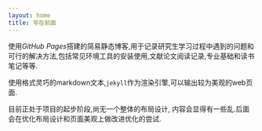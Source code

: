```yaml
---
layout: home
title: 写在前面
---
```


使用*GitHub Pages*搭建的简易静态博客,用于记录研究生学习过程中遇到的问题和可行的解决方法,包括常见环境工具的安装使用,文献论文阅读记录,专业基础和读书笔记等等.

使用格式灵巧的markdown文本,`jekyll`作为渲染引擎,可以输出较为美观的web页面.

目前正处于项目的起步阶段,尚无一个整体的布局设计, 内容会显得有一些乱.后面会在优化布局设计和页面美观上做改进优化的尝试.
